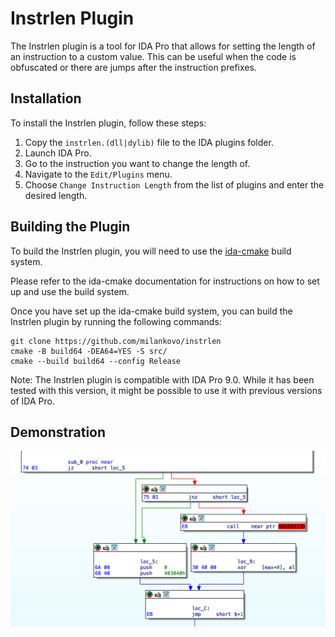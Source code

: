 # Instrlen Plugin

The Instrlen plugin is a tool for IDA Pro that allows for setting the length of an instruction to a custom value. This can be useful when the code is obfuscated or there are jumps after the instruction prefixes.


## Installation

To install the Instrlen plugin, follow these steps:

1. Copy the `instrlen.(dll|dylib)` file to the IDA plugins folder.
2. Launch IDA Pro.
3. Go to the instruction you want to change the length of.
4. Navigate to the `Edit/Plugins` menu.
5. Choose `Change Instruction Length` from the list of plugins and enter the desired length.

## Building the Plugin

To build the Instrlen plugin, you will need to use the [ida-cmake](https://github.com/allthingsida/ida-cmake) build system.

Please refer to the ida-cmake documentation for instructions on how to set up and use the build system.

Once you have set up the ida-cmake build system, you can build the Instrlen plugin by running the following commands:

```
git clone https://github.com/milankovo/instrlen
cmake -B build64 -DEA64=YES -S src/
cmake --build build64 --config Release
```

Note: The Instrlen plugin is compatible with IDA Pro 9.0. While it has been tested with this version, it might be possible to use it with previous versions of IDA Pro. 

## Demonstration

![plugin in action](img/example.png)